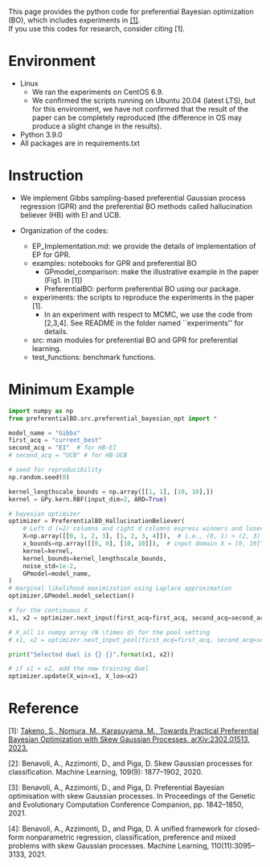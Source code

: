 This page provides the python code for preferential Bayesian optimization (BO), which includes experiments in [[1]](https://arxiv.org/abs/2302.01513).  
If you use this codes for research, consider citing [1].

# Environment
* Linux
    * We ran the experiments on CentOS 6.9.
    * We confirmed the scripts running on Ubuntu 20.04 (latest LTS), but for this environment, we have not confirmed that the result of the paper can be completely reproduced (the difference in OS may produce a slight change in the results).
* Python 3.9.0
* All packages are in requirements.txt

# Instruction

* We implement Gibbs sampling-based preferential Gaussian process regression (GPR) and the preferential BO methods called hallucination believer (HB) with EI and UCB.

* Organization of the codes:
    * EP_Implementation.md: we provide the details of implementation of EP for GPR.
    * examples: notebooks for GPR and preferential BO
        * GPmodel_comparison: make the illustrative example in the paper (Fig1. in [1])
        * PreferentialBO: perform preferential BO using our package.
    * experiments: the scripts to reproduce the experiments in the paper [1].
        * In an experiment with respect to MCMC, we use the code from [2,3,4]. See README in the folder named ``experiments'' for details.
    * src: main modules for preferential BO and GPR for preferential learning.
    * test_functions: benchmark functions.

# Minimum Example
```python
import numpy as np
from preferentialBO.src.preferential_bayesian_opt import *

model_name = "Gibbs"
first_acq = "current_best"
second_acq = "EI"  # for HB-EI
# second_acq = "UCB" # for HB-UCB

# seed for reproducibility
np.random.seed(0)

kernel_lengthscale_bounds = np.array([[1, 1], [10, 10],])
kernel = GPy.kern.RBF(input_dim=2, ARD=True)

# bayesian optimizer
optimizer = PreferentialBO_HallucinationBeliever(
    # Left d (=2) columns and right d columns express winners and losers, respectively.
    X=np.array([[0, 1, 2, 3], [1, 2, 3, 4]]),  # i.e., (0, 1) > (2, 3) and (1, 2) > (3, 4)
    x_bounds=np.array([[0, 0], [10, 10]]),  # input domain X = [0, 10]^2
    kernel=kernel,
    kernel_bounds=kernel_lengthscale_bounds,
    noise_std=1e-2,
    GPmodel=model_name,
)
# marginal likelihood maximization using Laplace approximation
optimizer.GPmodel.model_selection()

# for the continuous X
x1, x2 = optimizer.next_input(first_acq=first_acq, second_acq=second_acq)

# X_all is numpy array (N \times d) for the pool setting
# x1, x2 = optimizer.next_input_pool(first_acq=first_acq, second_acq=second_acq, X=X_all)

print("Selected duel is {} {}".format(x1, x2))

# if x1 > x2, add the new training duel
optimizer.update(X_win=x1, X_loo=x2)
```

# Reference
[1]: [Takeno, S., Nomura, M., Karasuyama, M., Towards Practical Preferential Bayesian Optimization with Skew Gaussian Processes, arXiv:2302.01513, 2023.](https://arxiv.org/abs/2302.01513)

[2]: Benavoli, A., Azzimonti, D., and Piga, D. Skew Gaussian processes for classification. Machine Learning, 109(9): 1877–1902, 2020.

[3]: Benavoli, A., Azzimonti, D., and Piga, D. Preferential Bayesian optimisation with skew Gaussian processes. In Proceedings of the Genetic and Evolutionary Computation Conference Companion, pp. 1842–1850, 2021.

[4]: Benavoli, A., Azzimonti, D., and Piga, D. A unified framework for closed-form nonparametric regression, classification, preference and mixed problems with skew Gaussian processes. Machine Learning, 110(11):3095–3133, 2021.